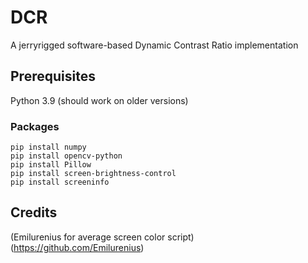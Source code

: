 # DCR
A jerryrigged software-based Dynamic Contrast Ratio implementation

## Prerequisites 
Python 3.9 (should work on older versions)
### Packages
```
pip install numpy
pip install opencv-python
pip install Pillow
pip install screen-brightness-control
pip install screeninfo
```

## Credits
(Emilurenius for average screen color script)(https://github.com/Emilurenius)
